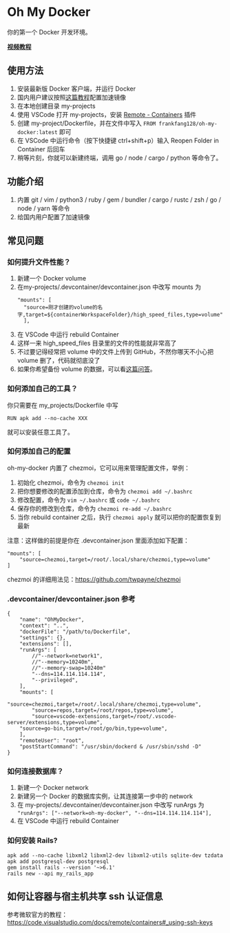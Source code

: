 Oh My Docker
===

你的第一个 Docker 开发环境。

**[视频教程](https://www.bilibili.com/video/BV1LP4y1W7nw)**

## 使用方法

1. 安装最新版 Docker 客户端，并运行 Docker
  1. 国内用户建议按照[这篇教程](https://www.runoob.com/docker/docker-mirror-acceleration.html)配置加速镜像
1. 在本地创建目录 my-projects
2. 使用 VSCode 打开 my-projects，安装 [Remote - Containers](https://marketplace.visualstudio.com/items?itemName=ms-vscode-remote.remote-containers) 插件
3. 创建 my-project/Dockerfile，并在文件中写入 `FROM frankfang128/oh-my-docker:latest` 即可
4. 在 VSCode 中运行命令（按下快捷键 ctrl+shift+p）输入 Reopen Folder in Container 后回车
5. 稍等片刻，你就可以新建终端，调用 go / node / cargo / python 等命令了。

## 功能介绍

1. 内置 git / vim / python3 / ruby / gem / bundler / cargo / rustc / zsh / go / node / yarn 等命令
2. 给国内用户配置了加速镜像


## 常见问题

### 如何提升文件性能？

1. 新建一个 Docker volume
2. 在my-projects/.devcontainer/devcontainer.json 中改写 mounts 为
    ```
    "mounts": [
      "source=刚才创建的volume的名字,target=${containerWorkspaceFolder}/high_speed_files,type=volume"
	  ],
    ```
3. 在 VSCode 中运行 rebuild Container
4. 这样一来 high_speed_files 目录里的文件的性能就非常高了
5. 不过要记得经常把 volume 中的文件上传到 GitHub，不然你哪天不小心把 volume 删了，代码就彻底没了 
6. 如果你希望备份 volume 的数据，可以看[这篇问答](https://stackoverflow.com/questions/26331651/how-can-i-backup-a-docker-container-with-its-data-volumes)。

### 如何添加自己的工具？

你只需要在 my_projects/Dockerfile 中写 

```
RUN apk add --no-cache XXX
```

就可以安装任意工具了。

### 如何添加自己的配置

oh-my-docker 内置了 chezmoi，它可以用来管理配置文件，举例：

1. 初始化 chezmoi，命令为 `chezmoi init`
2. 把你想要修改的配置添加到仓库，命令为 `chezmoi add ~/.bashrc`
3. 修改配置，命令为 `vim ~/.bashrc` 或 `code ~/.bashrc`
4. 保存你的修改到仓库，命令为 `chezmoi re-add ~/.bashrc`
5. 当你 rebuild container 之后，执行 `chezmoi apply` 就可以把你的配置恢复到最新

注意：这样做的前提是你在 .devcontainer.json 里面添加如下配置：

```
"mounts": [
	"source=chezmoi,target=/root/.local/share/chezmoi,type=volume"
]
```

chezmoi 的详细用法见：https://github.com/twpayne/chezmoi

### .devcontainer/devcontainer.json 参考

```
{
	"name": "OhMyDocker",
	"context": "..",
	"dockerFile": "/path/to/Dockerfile",
	"settings": {},
	"extensions": [],
	"runArgs": [
		//"--network=network1",
		//"--memory=10240m",
		//"--memory-swap=10240m"
		"--dns=114.114.114.114",
		"--privileged",
	],
	"mounts": [
		"source=chezmoi,target=/root/.local/share/chezmoi,type=volume",
		"source=repos,target=/root/repos,type=volume",
		"source=vscode-extensions,target=/root/.vscode-server/extensions,type=volume",
    "source=go-bin,target=/root/go/bin,type=volume",
	],
	"remoteUser": "root",
	"postStartCommand": "/usr/sbin/dockerd & /usr/sbin/sshd -D"
}
```

### 如何连接数据库？

1. 新建一个 Docker network
2. 新建另一个 Docker 的数据库实例，让其连接第一步中的 network
3. 在 my-projects/.devcontainer/devcontainer.json 中改写 runArgs 为 `"runArgs": ["--network=oh-my-docker", "--dns=114.114.114.114"],`
4. 在 VSCode 中运行 rebuild Container



### 如何安装 Rails?

```
apk add --no-cache libxml2 libxml2-dev libxml2-utils sqlite-dev tzdata
apk add postgresql-dev postgresql
gem install rails --version '~>6.1'
rails new --api my_rails_app
```

## 如何让容器与宿主机共享 ssh 认证信息

参考微软官方的教程：https://code.visualstudio.com/docs/remote/containers#_using-ssh-keys
